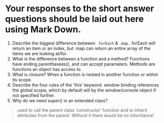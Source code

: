 # Your responses to the short answer questions should be laid out here using Mark Down.
1. Describe the biggest difference between `.forEach` & `.map`.
.forEach will return an item or an index, but .map can return an entire array of the items we are looking at/for.
2. What is the difference between a function and a method?
Functions have ending parenthasees(), and can accept paramaters. 
Methods are functions an object has access to.
3. What is closure?
When a function is nested in another function or within its scope.
4. Describe the four rules of the 'this' keyword.
window binding references the global scope, which by default will by the window/console object if not specified further.
5. Why do we need super() in an extended class?
<blockquote>	used to call the parent class 'constructor'  function and to inherit attributes from the parent. 
Without it there would be no inheritance! 
</blockquote><br>
